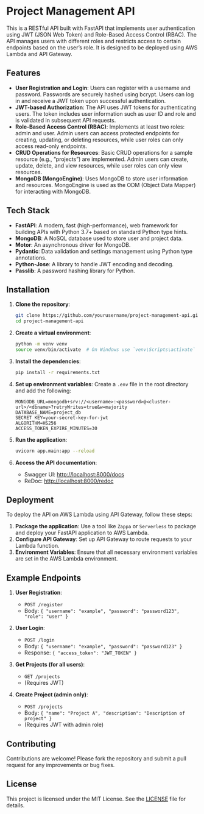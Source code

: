 # Project Management API

This is a RESTful API built with FastAPI that implements user authentication using JWT (JSON Web Token) and Role-Based Access Control (RBAC). The API manages users with different roles and restricts access to certain endpoints based on the user’s role. It is designed to be deployed using AWS Lambda and API Gateway.

## Features

- **User Registration and Login**: Users can register with a username and password. Passwords are securely hashed using bcrypt. Users can log in and receive a JWT token upon successful authentication.
- **JWT-based Authorization**: The API uses JWT tokens for authenticating users. The token includes user information such as user ID and role and is validated in subsequent API requests.
- **Role-Based Access Control (RBAC)**: Implements at least two roles: admin and user. Admin users can access protected endpoints for creating, updating, or deleting resources, while user roles can only access read-only endpoints.
- **CRUD Operations for Resources**: Basic CRUD operations for a sample resource (e.g., “projects”) are implemented. Admin users can create, update, delete, and view resources, while user roles can only view resources.
- **MongoDB (MongoEngine)**: Uses MongoDB to store user information and resources. MongoEngine is used as the ODM (Object Data Mapper) for interacting with MongoDB.

## Tech Stack

- **FastAPI**: A modern, fast (high-performance), web framework for building APIs with Python 3.7+ based on standard Python type hints.
- **MongoDB**: A NoSQL database used to store user and project data.
- **Motor**: An asynchronous driver for MongoDB.
- **Pydantic**: Data validation and settings management using Python type annotations.
- **Python-Jose**: A library to handle JWT encoding and decoding.
- **Passlib**: A password hashing library for Python.

## Installation

1. **Clone the repository**:
   ```bash
   git clone https://github.com/yourusername/project-management-api.git
   cd project-management-api
   ```

2. **Create a virtual environment**:
   ```bash
   python -m venv venv
   source venv/bin/activate  # On Windows use `venv\Scripts\activate`
   ```

3. **Install the dependencies**:
   ```bash
   pip install -r requirements.txt
   ```

4. **Set up environment variables**:
   Create a `.env` file in the root directory and add the following:
   ```env
   MONGODB_URL=mongodb+srv://<username>:<password>@<cluster-url>/<dbname>?retryWrites=true&w=majority
   DATABASE_NAME=project_db
   SECRET_KEY=your-secret-key-for-jwt
   ALGORITHM=HS256
   ACCESS_TOKEN_EXPIRE_MINUTES=30
   ```

5. **Run the application**:
   ```bash
   uvicorn app.main:app --reload
   ```

6. **Access the API documentation**:
   - Swagger UI: [http://localhost:8000/docs](http://localhost:8000/docs)
   - ReDoc: [http://localhost:8000/redoc](http://localhost:8000/redoc)

## Deployment

To deploy the API on AWS Lambda using API Gateway, follow these steps:

1. **Package the application**: Use a tool like `Zappa` or `Serverless` to package and deploy your FastAPI application to AWS Lambda.
2. **Configure API Gateway**: Set up API Gateway to route requests to your Lambda function.
3. **Environment Variables**: Ensure that all necessary environment variables are set in the AWS Lambda environment.

## Example Endpoints

1. **User Registration**:
   - `POST /register`
   - Body: `{ "username": "example", "password": "password123", "role": "user" }`

2. **User Login**:
   - `POST /login`
   - Body: `{ "username": "example", "password": "password123" }`
   - Response: `{ "access_token": "JWT_TOKEN" }`

3. **Get Projects (for all users)**:
   - `GET /projects`
   - (Requires JWT)

4. **Create Project (admin only)**:
   - `POST /projects`
   - Body: `{ "name": "Project A", "description": "Description of project" }`
   - (Requires JWT with admin role)

## Contributing

Contributions are welcome! Please fork the repository and submit a pull request for any improvements or bug fixes.

## License

This project is licensed under the MIT License. See the [LICENSE](LICENSE) file for details. 